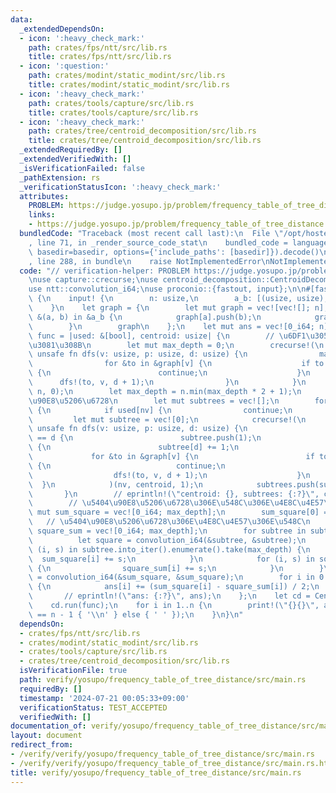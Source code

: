 ```yaml
---
data:
  _extendedDependsOn:
  - icon: ':heavy_check_mark:'
    path: crates/fps/ntt/src/lib.rs
    title: crates/fps/ntt/src/lib.rs
  - icon: ':question:'
    path: crates/modint/static_modint/src/lib.rs
    title: crates/modint/static_modint/src/lib.rs
  - icon: ':heavy_check_mark:'
    path: crates/tools/capture/src/lib.rs
    title: crates/tools/capture/src/lib.rs
  - icon: ':heavy_check_mark:'
    path: crates/tree/centroid_decomposition/src/lib.rs
    title: crates/tree/centroid_decomposition/src/lib.rs
  _extendedRequiredBy: []
  _extendedVerifiedWith: []
  _isVerificationFailed: false
  _pathExtension: rs
  _verificationStatusIcon: ':heavy_check_mark:'
  attributes:
    PROBLEM: https://judge.yosupo.jp/problem/frequency_table_of_tree_distance
    links:
    - https://judge.yosupo.jp/problem/frequency_table_of_tree_distance
  bundledCode: "Traceback (most recent call last):\n  File \"/opt/hostedtoolcache/Python/3.10.14/x64/lib/python3.10/site-packages/onlinejudge_verify/documentation/build.py\"\
    , line 71, in _render_source_code_stat\n    bundled_code = language.bundle(stat.path,\
    \ basedir=basedir, options={'include_paths': [basedir]}).decode()\n  File \"/opt/hostedtoolcache/Python/3.10.14/x64/lib/python3.10/site-packages/onlinejudge_verify/languages/rust.py\"\
    , line 288, in bundle\n    raise NotImplementedError\nNotImplementedError\n"
  code: "// verification-helper: PROBLEM https://judge.yosupo.jp/problem/frequency_table_of_tree_distance\n\
    \nuse capture::crecurse;\nuse centroid_decomposition::CentroidDecomposition;\n\
    use ntt::convolution_i64;\nuse proconio::{fastout, input};\n\n#[fastout]\nfn main()\
    \ {\n    input! {\n        n: usize,\n        a_b: [(usize, usize); n - 1],\n\
    \    }\n    let graph = {\n        let mut graph = vec![vec![]; n];\n        for\
    \ &(a, b) in &a_b {\n            graph[a].push(b);\n            graph[b].push(a);\n\
    \        }\n        graph\n    };\n    let mut ans = vec![0_i64; n];\n    let\
    \ func = |used: &[bool], centroid: usize| {\n        // \u6DF1\u3055\u3092\u6C42\
    \u3081\u308B\n        let mut max_depth = 0;\n        crecurse!(\n           \
    \ unsafe fn dfs(v: usize, p: usize, d: usize) {\n                max_depth = max_depth.max(d);\n\
    \                for &to in &graph[v] {\n                    if to == p || used[to]\
    \ {\n                        continue;\n                    }\n              \
    \      dfs!(to, v, d + 1);\n                }\n            }\n        )(centroid,\
    \ n, 0);\n        let max_depth = n.min(max_depth * 2 + 1);\n        // \u5404\
    \u90E8\u5206\u6728\n        let mut subtrees = vec![];\n        for &nv in &graph[centroid]\
    \ {\n            if used[nv] {\n                continue;\n            }\n   \
    \         let mut subtree = vec![0];\n            crecurse!(\n               \
    \ unsafe fn dfs(v: usize, p: usize, d: usize) {\n                    if subtree.len()\
    \ == d {\n                        subtree.push(1);\n                    } else\
    \ {\n                        subtree[d] += 1;\n                    }\n       \
    \             for &to in &graph[v] {\n                        if to == p || used[to]\
    \ {\n                            continue;\n                        }\n      \
    \                  dfs!(to, v, d + 1);\n                    }\n              \
    \  }\n            )(nv, centroid, 1);\n            subtrees.push(subtree);\n \
    \       }\n        // eprintln!(\"centroid: {}, subtrees: {:?}\", centroid, subtrees);\n\
    \        // \u5404\u90E8\u5206\u6728\u306E\u548C\u306E\u4E8C\u4E57\n        let\
    \ mut sum_square = vec![0_i64; max_depth];\n        sum_square[0] = 1;\n     \
    \   // \u5404\u90E8\u5206\u6728\u306E\u4E8C\u4E57\u306E\u548C\n        let mut\
    \ square_sum = vec![0_i64; max_depth];\n        for subtree in subtrees {\n  \
    \          let square = convolution_i64(&subtree, &subtree);\n            for\
    \ (i, s) in subtree.into_iter().enumerate().take(max_depth) {\n              \
    \  sum_square[i] += s;\n            }\n            for (i, s) in square.into_iter().enumerate().take(max_depth)\
    \ {\n                square_sum[i] += s;\n            }\n        }\n        sum_square\
    \ = convolution_i64(&sum_square, &sum_square);\n        for i in 0..max_depth\
    \ {\n            ans[i] += (sum_square[i] - square_sum[i]) / 2;\n        }\n \
    \       // eprintln!(\"ans: {:?}\", ans);\n    };\n    let cd = CentroidDecomposition::new(&graph);\n\
    \    cd.run(func);\n    for i in 1..n {\n        print!(\"{}{}\", ans[i], if i\
    \ == n - 1 { '\\n' } else { ' ' });\n    }\n}\n"
  dependsOn:
  - crates/fps/ntt/src/lib.rs
  - crates/modint/static_modint/src/lib.rs
  - crates/tools/capture/src/lib.rs
  - crates/tree/centroid_decomposition/src/lib.rs
  isVerificationFile: true
  path: verify/yosupo/frequency_table_of_tree_distance/src/main.rs
  requiredBy: []
  timestamp: '2024-07-21 00:05:33+09:00'
  verificationStatus: TEST_ACCEPTED
  verifiedWith: []
documentation_of: verify/yosupo/frequency_table_of_tree_distance/src/main.rs
layout: document
redirect_from:
- /verify/verify/yosupo/frequency_table_of_tree_distance/src/main.rs
- /verify/verify/yosupo/frequency_table_of_tree_distance/src/main.rs.html
title: verify/yosupo/frequency_table_of_tree_distance/src/main.rs
---
```

